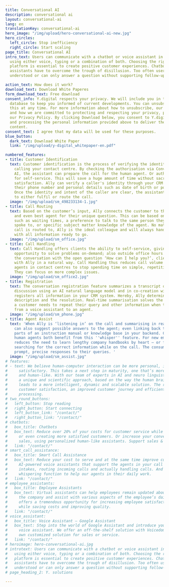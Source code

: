 ```yaml
---
title: Conversational AI
description: conversational ai
layout: conversational-ai
lang: en
translationKey: conversational-ai
hero_image: "/img/upload/hero-conversational-ai-new.jpg"
hero_circles:
  left_circle: Stop inefficiency
  right_circle: Start scaling
page_title: Conversational AI
intro_text: Users can communicate with a chatbot or voice assistant in different languages,
  using either voice, typing or a combination of both. Choosing the right conversational
  platform is essential to create positive customer experiences. Chatbots and voice
  assistants have to overcome the trough of disillusion. Too often users are not properly
  understood or can only answer a question without supporting follow-up transactions.

action_text: How does it work?
download_text: Download White Paperes
form_download_text: Free download
consent_info: Y.digital respects your privacy. We will include you in the Y.digital
  database to keep you informed of current developments. You can unsubscribe from
  this at any time. For more information about how to unsubscribe, our privacy practices,
  and how we are committed to protecting and respecting your privacy, please view
  our Privacy Policy. By clicking Download below, you consent to Y.digital storing
  and processing the personal information provided above to deliver the requested
  content.
consent_text: I agree that my data will be used for these purposes.
blue_button:
  dark_text: Download White Paper
  link: "/img/upload/y-digital_whitepaper-en.pdf"

numbered_features:
- title: Customer Identification
  text: Customer identification is the process of verifying the identity of the person
    calling your contact centre. By checking the authorisation via Conversational
    AI, the assistant can prepare the call for the human agent. Or authorize the customer
    for self-service. This will save a huge amount of time without sacrifising customer
    satisfaction. Ally can verify a caller's identity through your CRM system using
    their phone number and personal details such as date of birth or postal code.
    Once the identity and intent of the caller are clear, the assistant can proceed
    to either fulfil or route the call.
  image: "/img/upload/sm_498233134-1.jpg"
- title: Call Routing
  text: Based on the customer’s input, Ally connects the customer to the right department
    and even best agent for their unique question. This can be based on variables
    such as waiting times, a preference to talk to the same person they previously
    spoke to, or specific subject matter knowledge of the agent. No matter who the
    call is routed to, Ally is the ideal colleague and will always hand over the call
    with all information ready to go.
  image: "/img/upload/sm_office.jpg"
- title: Call Handling
  text: Call Handling offers clients the ability to self-service, giving them the
    opportunity to solve problems on-demand; also outside office hours. By starting
    the conversation with the open question ‘How can I help you?’, clients can converse
    with Ally in a natural way. Call Handling thus reduces call volume and allows
    agents in contact centres to stop spending time on simple, repetitive questions.
    They can focus on more complex issues.
  image: "/img/upload/sm_office2.jpg"
- title: Registration
  text: The conversation registration feature summarizes a transcript of an ongoing
    discussion using an AI natural language model and in co-creation with the agent
    registers all information in your CRM system. Hereby, Ally determines the issue
    description and the resolution. Real-time summarisation solves the issue where
    a customer needs to repeat their query and other information when transferred
    from a voice assistant to an agent.
  image: "/img/upload/sm_phone.jpg"
- title: Agent Assist
  text: 'When Ally is ‘listening in’ on the call and summarising in real time, it
    can also suggest possible answers to the agent; even linking back to relevant
    parts of an instruction manual or knowledge base in your backend. Customers and
    human agents both benefit from this ''whisper'' feature. For new employees, this
    reduces the need to learn lengthy company handbooks by heart – or frantically
    searching for the correct information while on the call. The consumer receives
    prompt, precise responses to their queries. '
  image: "/img/upload/sm_assist.jpg"
# features:
# - text: We believe human-computer interaction can be more personal, intelligent and
#     satisfactory. This takes a next step in maturity, one that’s more intelligent
#     and human-like. With our team of experts in AI and neuro linguistics we introduced
#     a unique and scientific approach, based on the way the human brain works. This
#     leads to a more intelligent, dynamic and scalable solution. The result? Higher
#     customer satisfaction, an improved customer journey and efficient and intelligent
#     processing.
# two_round_buttons:
#   left_button: Stop reading
#   right_button: Start connecting
#   left_button_link: "/contact/"
#   right_button_link: "/contact/"
# chatbots:
#   box_title: Chatbots
#   box_text: Reduce over 20% of your costs for customer service while main- taining
#     or even creating more satisfied customers. Or increase your conversion rates for
#     sales, using personalized human-like assistants. Support sales & service.
#   link: "/contact/"
# smart_call_assistance:
#   box_title: Smart Call Assistance
#   box_text: Reduce your cost to serve and at the same time improve customer experience.
#     AI-powered voice assistants that support the agents in your call centre. By performing
#     intakes, routing incoming calls and actually handling calls. And an easy-to-use
#     whispering function to help our agents in their daily work.
#   link: "/contact/"
# employee_assistants:
#   box_title: Employee Assistants
#   box_text: Virtual assistants can help employees remain updated about news within
#     the company and assist with various aspects of the employee’s daily work. This
#     offers a tremendous opportunity for increasing employee satisfaction and productivity
#     while saving costs and improving quality.
#   link: "/contact/"
# voice_assistant:
#   box_title: Voice Assistant – Google Assistant
#   box_text: Step into the world of Google Assistant and introduce your first AI-powered
#     voice assistant. We offer an off-the-shelf solution with Voicedomain. Or your
#     own customized solution for sales or service.
#   link: "/contact/"
# heroimage: hero-conversational-ai.jpg
# introtext: Users can communicate with a chatbot or voice assistant in different languages,
#   using either voice, typing or a combination of both. Choosing the right conversational
#   platform is essential to create positive customer experiences. Chatbots and voice
#   assistants have to overcome the trough of disillusion. Too often users are not properly
#   understood or can only answer a question without supporting follow-up transactions.
# page_heading_2: Y. solutions

---
```

